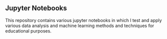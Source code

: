## Jupyter Notebooks

This repository contains various jupyter notebooks in which I test and apply various data analysis and machine learning methods and techniques for educational purposes. 
